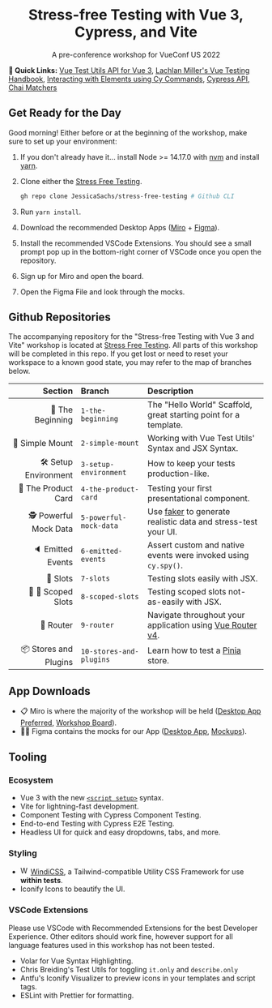 <h1 align="center">Stress-free Testing with Vue 3, Cypress, and Vite</h1>

<p align="center">A pre-conference workshop for VueConf US 2022</p>

**🔗 Quick Links:** [Vue Test Utils API for Vue 3][vtu docs], [Lachlan Miller's Vue Testing Handbook][lachlans handbook], [Interacting with Elements using Cy Commands][cypress events], [Cypress API][cypress api], [Chai Matchers][cypress chai matchers]


## Get Ready for the Day

Good morning! Either before or at the beginning of the workshop, make sure to set up your environment:

1. If you don't already have it... install Node >= 14.17.0 with [nvm][nvm install] and install [yarn][yarn install].
2. Clone either the [Stress Free Testing][javascript repo].
    ```sh
    gh repo clone JessicaSachs/stress-free-testing # Github CLI
    ```

3. Run `yarn install`.
4. Download the recommended Desktop Apps ([Miro][miro app downloads] + [Figma][figma app downloads]).
5. Install the recommended VSCode Extensions. You should see a small prompt pop up in the bottom-right corner of VSCode once you open the repository.
6. Sign up for Miro and open the board.
7. Open the Figma File and look through the mocks.

## Github Repositories

The accompanying repository for the "Stress-free Testing with Vue 3 and Vite" workshop is located at [Stress Free Testing][javascript repo]. All parts of this workshop will be completed in this repo. If you get lost or need to reset your workspace to a known good state, you may refer to the map of branches below.

|              Section | Branch                  | Description                                                                 |
| -------------------: | :---------------------- | :-------------------------------------------------------------------------- |
|      🔰 The Beginning | `1-the-beginning`       | The "Hello World" Scaffold, great starting point for a template.            |
|      🐤  Simple Mount | `2-simple-mount`        | Working with Vue Test Utils' Syntax and JSX Syntax.                         |
| 🛠  Setup Environment | `3-setup-environment`   | How to keep your tests production-like.                                     |
|   💅 The Product Card | `4-the-product-card`    | Testing your first presentational component.                                |
| 🕵 Powerful Mock Data | `5-powerful-mock-data`  | Use [faker][faker docs] to generate realistic data and stress-test your UI. |
|     🔈 Emitted Events | `6-emitted-events`      | Assert custom and native events were invoked using `cy.spy()`.              |
|           🎰    Slots | `7-slots`               | Testing slots easily with JSX.                                              |
|    🎰 🎰  Scoped Slots | `8-scoped-slots`        | Testing scoped slots not-as-easily with JSX.                                |
|            🔗  Router | `9-router`              | Navigate throughout your application using [Vue Router v4][vue router v4].  |
| 📦 Stores and Plugins | `10-stores-and-plugins` | Learn how to test a [Pinia][pinia] store.                                   |

## App Downloads

- 📋 Miro is where the majority of the workshop will be held ([Desktop App Preferred][miro app downloads], [Workshop Board](https://miro.com/app/board/o9J_lhsag48=/?invite_link_id=974389854516)).
- 👩‍🎨 Figma contains the mocks for our App ([Desktop App][figma app downloads], [Mockups](https://www.figma.com/file/fvZhzUaVkQl3YoSquYlpL3/%F0%9F%9B%92-Ecommerce-Shopping-Template-(Community)?node-id=1%3A2559)).

## Tooling

### Ecosystem

- Vue 3 with the new [`<script setup>`][script setup] syntax.
- Vite for lightning-fast development.
- Component Testing with Cypress Component Testing.
- End-to-end Testing with Cypress E2E Testing.
- Headless UI for quick and easy dropdowns, tabs, and more.

### Styling

- <img src="https://next.windicss.org/assets/logo.svg" alt="Windi CSS Logo" height="16" width="16"/> [WindiCSS][windi css], a Tailwind-compatible Utility CSS Framework for use **within tests**.
- Iconify Icons to beautify the UI.

### VSCode Extensions

Please use VSCode with Recommended Extensions for the best Developer Experience. Other editors should work fine, however support for all language features used in this workshop has not been tested.

- Volar for Vue Syntax Highlighting.
- Chris Breiding's Test Utils for toggling `it.only` and `describe.only`
- Antfu's Iconify Visualizer to preview icons in your templates and script tags.
- ESLint with Prettier for formatting.

[windi css]: https://windicss.org
[miro app downloads]: https://miro.com/apps/
[figma app downloads]: https://www.figma.com/downloads/
[javascript repo]: https://github.com/JessicaSachs/stress-free-testing
[nvm install]: https://github.com/nvm-sh/nvm#installing-and-updating
[yarn install]: https://yarnpkg.com/
[cypress chai matchers]: https://docs.cypress.io/guides/references/assertions#Chai
[cypress events]: https://docs.cypress.io/guides/core-concepts/interacting-with-elements#Actionability
[lachlans handbook]: https://lmiller1990.github.io/vue-testing-handbook/
[pinia]: https://pinia.esm.dev/
[vue router v4]: https://next.router.vuejs.org/
[faker docs]: https://fakerjs.dev
[cypress api]: https://docs.cypress.io/api/table-of-contents
[vtu docs]: https://next.vue-test-utils.vuejs.org/api/
[script setup]: https://v3.vuejs.org/api/sfc-script-setup.html#sfc-script-setup

